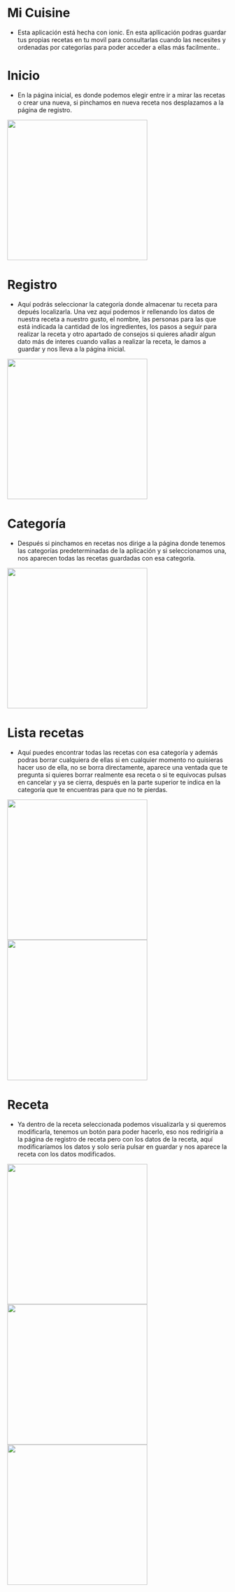 # Mi Cuisine

* Esta aplicación está hecha con ionic. En esta apllicación podras guardar tus propias recetas en tu movil para consultarlas cuando las necesites y ordenadas por categorías para poder acceder a ellas más facilmente..

# Inicio

* En la página inicial, es donde podemos elegir entre ir a mirar las recetas o crear una nueva, si pinchamos en nueva receta nos desplazamos a la página de registro.
<img src="img/Selección_002.png" width="320px">

# Registro

* Aquí podrás seleccionar la categoría donde almacenar tu receta para depués localizarla. Una vez aquí podemos ir rellenando los datos de nuestra receta a nuestro gusto, el nombre, las personas para las que está indicada la cantidad de los ingredientes, los pasos a seguir para realizar la receta y otro apartado de consejos si quieres añadir algun dato más de interes cuando vallas a realizar la receta, le damos a guardar y nos lleva a la página inicial.
<img src="img/Selección_004.png" width="320px">

# Categoría

* Después si pinchamos en recetas nos dirige a la página donde tenemos las categorías predeterminadas de la aplicación y si seleccionamos una, nos aparecen todas las recetas guardadas con esa categoría.
<img src="img/Selección_005.png" width="320px">

# Lista recetas

* Aquí puedes encontrar todas las recetas con esa categoría y además podras borrar cualquiera de ellas si en cualquier momento no quisieras hacer uso de ella, no se borra directamente, aparece una ventada que te pregunta si quieres borrar realmente esa receta o si te equivocas pulsas en cancelar y ya se cierra, después en la parte superior te indica en la categoría que te encuentras para que no te pierdas.
<img src="img/Selección_006.png" width="320px">
<img src="img/Selección_007.png" width="320px">

# Receta

* Ya dentro de la receta seleccionada podemos visualizarla y si queremos modificarla, tenemos un botón para poder hacerlo, eso nos redirigiría a la página de registro de receta pero con los datos de la receta, aquí modificaríamos los datos y solo sería pulsar en guardar y nos aparece la receta con los datos modificados.
<img src="img/Selección_008.png" width="320px">
<img src="img/Selección_009.png" width="320px">
<img src="img/Selección_010.png" width="320px">



